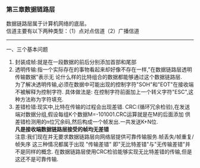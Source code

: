 ### 第三章数据链路层
数据链路层属于计算机网络的底层。  
信道主要有以下两种类型：（1）点对点信道（2）广播信道  
***
一、三个基本问题
1. 封装成帧:就是在一段数据的前后分别添加首部和尾部
2. 透明传输:指一个实际存在的事物看起来却好像不存在一样,"在数据链路层透明传输数据"表示无
论什么样的比特组合的数据都能够通过这个数据链路层.  
为了解决透明传输,必须在数据中可能出现的控制字符"SOH"和"EOT"在接收端不被解释为控制字符.
具体做法是:  在控制字符前面加上一个转义字符"ESC",这种方法称为字符填充.
3. 差错检错:现实中,比特在传输的过程会出现差错.
CRC:(循环冗余检验),在发送端对数据分组,假设每组K个数据M=-101001.CRC运算就是在M的后面添加
供差错检测用的n位冗余码,然后构成一个帧发出.一共发送K+N位.  
**凡是接收端数据链路层接受的帧均无差错**  
注意:我们现在并无要求数据链路层向网络层提供可靠传输服务.帧丢失/帧重复/帧失序 这三种情况都属于出现
"传输差错" 即"无比特差错"与"无传输差错"并不是同样的概念.
在数据链路层使用CRC检验能够实现无比特差错的传输,但是这还不是可靠传输.
